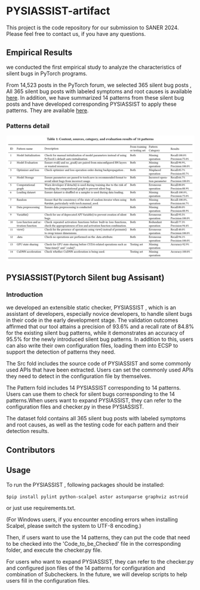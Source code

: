 #  PYSIASSIST-artifact

This project is the code repository for our submission to SANER 2024. Please feel free to contact us, if you have any questions.


## Empirical Results

we conducted the first empirical study to analyze the characteristics of silent bugs in PyTorch programs.

From 14,523 posts in the PyTorch forum, we selected 365 silent bug posts , All 365 silent bug posts with labeled symptoms and root causes is available [here](https://anonymous.4open.science/r/PYSIASSIST-artifact/dataset/dataset.xlsx). In addition, we have summarized 14 patterns from these silent bug posts and have developed corresponding PYSIASSIST to apply these patterns. They are available [here](https://anonymous.4open.science/r/PYSIASSIST-artifact/patterns). 

### Patterns detail
![image](Patterns-detail.png)


## PYSIASSIST(**Py**torch **Si**lent bug **Assisant**)

### Introduction

we developed an extensible static checker, PYSIASSIST , which is an assistant of developers, especially novice developers, to handle silent bugs in their code in the early development stage. The validation outcomes affirmed that our tool attains a precision of 93.6\% and a recall rate of 84.8\% for the existing silent bug patterns, while it demonstrates an accuracy of 95.5\% for the newly introduced silent bug patterns.  In addition to this, users can also write their own configuration files, loading them into ECSP to support the detection of patterns they need.

The Src fold includes the source code of PYSIASSIST and some commonly used APIs that have been extracted. Users can set the commonly used APIs they need to detect in the configuration file by themselves.

The Pattern fold includes 14 PYSIASSIST corresponding to 14 patterns. Users can use them to check for silent bugs corresponding to the 14 patterns.When users want to expand PYSIASSIST, they can refer to the configuration files and checker.py in these PYSIASSIST.

The dataset fold contains all 365 silent bug posts with labeled symptoms and root causes, as well as the testing code for each pattern and their detection results.

## Contributors

## Usage

To run the PYSIASSIST , following packages should be installed:

```$pip install pylint python-scalpel astor astunparse graphviz astroid```

or just use requirements.txt.

(For Windows users, if you encounter encoding errors when installing Scalpel, please switch the system to UTF-8 encoding.)

Then, if users want to use the 14 patterns, they can put the code that need to be checked into the 'Code_to_be_Checked' file in the corresponding folder, and execute the checker.py file.

For users who want to expand PYSIASSIST, they can refer to the checker.py and configured json files of the 14 patterns for configuration and combination of Subcheckers. In the future, we will develop scripts to help users fill in the configuration files.

